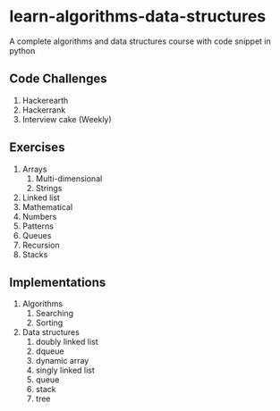 # learn-algorithms-data-structures
A complete algorithms and data structures course with code snippet in python

## Code Challenges
1. Hackerearth
1. Hackerrank
1. Interview cake (Weekly)

## Exercises
   1. Arrays
        1. Multi-dimensional
        1. Strings
   1. Linked list
   1. Mathematical
   1. Numbers
   1. Patterns
   1. Queues
   1. Recursion
   1. Stacks 

## Implementations
1. Algorithms
    1. Searching 
    1. Sorting
2. Data structures
    1. doubly linked list
    1. dqueue
    1. dynamic array
    1. singly linked list
    1. queue
    1. stack
    1. tree